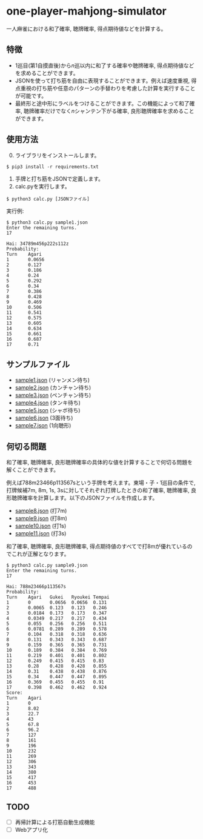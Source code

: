 # one-player-mahjong-simulator

一人麻雀における和了確率, 聴牌確率, 得点期待値などを計算する。

## 特徴
- 1巡目(第1自摸直後)から*n*巡以内に和了する確率や聴牌確率, 得点期待値などを求めることができます。
- JSONを使って打ち筋を自由に表現することができます。例えば速度重視, 得点重視の打ち筋や任意のパターンの手替わりを考慮した計算を実行することが可能です。
- 最終形と途中形にラベルをつけることができます。この機能によって和了確率, 聴牌確率だけでなく*n*シャンテン下がる確率, 良形聴牌確率を求めることができます。

## 使用方法
0. ライブラリをインストールします。
```
$ pip3 install -r requirements.txt
```
1. 手牌と打ち筋をJSONで定義します。
2. calc.pyを実行します。
```
$ python3 calc.py [JSONファイル]
```
実行例:
```
$ python3 calc.py sample1.json
Enter the remaining turns.
17

Hai: 34789m456p222s112z
Probability:
Turn    Agari
1       0.0656
2       0.127
3       0.186
4       0.24
5       0.292
6       0.34
7       0.386
8       0.428
9       0.469
10      0.506
11      0.541
12      0.575
13      0.605
14      0.634
15      0.661
16      0.687
17      0.71
```

## サンプルファイル
- [sample1.json](sample1.json) (リャンメン待ち)
- [sample2.json](sample2.json) (カンチャン待ち)
- [sample3.json](sample3.json) (ペンチャン待ち)
- [sample4.json](sample4.json) (タンキ待ち)
- [sample5.json](sample5.json) (シャボ待ち)
- [sample6.json](sample6.json) (3面待ち)
- [sample7.json](sample7.json) (1向聴形)

## 何切る問題
和了確率, 聴牌確率, 良形聴牌確率の具体的な値を計算することで何切る問題を解くことができます。

例えば788m23466p113567sという手牌を考えます。東場・子・1巡目の条件で, 打牌候補7m, 8m, 1s, 3sに対してそれぞれ打牌したときの和了確率, 聴牌確率, 良形聴牌確率を計算します。以下のJSONファイルを作成します。

- [sample8.json](sample8.json) (打7m)
- [sample9.json](sample9.json) (打8m)
- [sample10.json](sample10.json) (打1s)
- [sample11.json](sample11.json) (打3s)

和了確率, 聴牌確率, 良形聴牌確率, 得点期待値のすべてで打8mが優れているのでこれが正解となります。

```
$ python3 calc.py sample9.json
Enter the remaining turns.
17

Hai: 788m23466p113567s
Probability:
Turn    Agari   Gukei   Ryoukei Tempai
1       0       0.0656  0.0656  0.131
2       0.0065  0.123   0.123   0.246
3       0.0184  0.173   0.173   0.347
4       0.0349  0.217   0.217   0.434
5       0.055   0.256   0.256   0.511
6       0.0781  0.289   0.289   0.578
7       0.104   0.318   0.318   0.636
8       0.131   0.343   0.343   0.687
9       0.159   0.365   0.365   0.731
10      0.189   0.384   0.384   0.769
11      0.219   0.401   0.401   0.802
12      0.249   0.415   0.415   0.83
13      0.28    0.428   0.428   0.855
14      0.31    0.438   0.438   0.876
15      0.34    0.447   0.447   0.895
16      0.369   0.455   0.455   0.91
17      0.398   0.462   0.462   0.924
Score:
Turn    Agari
1       0
2       8.02
3       22.7
4       43
5       67.8
6       96.2
7       127
8       161
9       196
10      232
11      269
12      306
13      343
14      380
15      417
16      453
17      488
```

## TODO
- [ ] 再帰計算による打筋自動生成機能
- [ ] Webアプリ化
